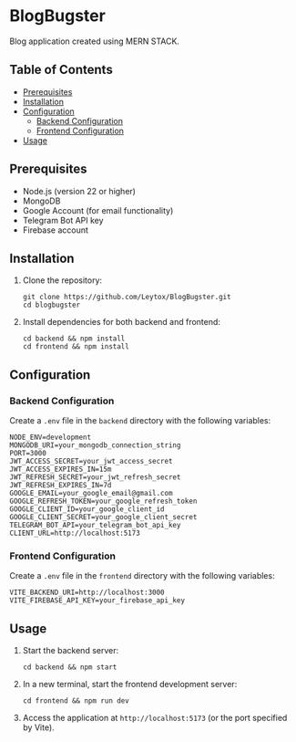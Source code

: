 # BlogBugster

Blog application created using MERN STACK. 

## Table of Contents
- [Prerequisites](#prerequisites)
- [Installation](#installation)
- [Configuration](#configuration)
  - [Backend Configuration](#backend-configuration)
  - [Frontend Configuration](#frontend-configuration)
- [Usage](#usage)

## Prerequisites

- Node.js (version 22 or higher)
- MongoDB
- Google Account (for email functionality)
- Telegram Bot API key
- Firebase account

## Installation

1. Clone the repository:
   ```
   git clone https://github.com/Leytox/BlogBugster.git
   cd blogbugster
   ```

2. Install dependencies for both backend and frontend:
   ```
   cd backend && npm install
   cd frontend && npm install
   ```

## Configuration

### Backend Configuration

Create a `.env` file in the `backend` directory with the following variables:

```
NODE_ENV=development
MONGODB_URI=your_mongodb_connection_string
PORT=3000
JWT_ACCESS_SECRET=your_jwt_access_secret
JWT_ACCESS_EXPIRES_IN=15m
JWT_REFRESH_SECRET=your_jwt_refresh_secret
JWT_REFRESH_EXPIRES_IN=7d
GOOGLE_EMAIL=your_google_email@gmail.com
GOOGLE_REFRESH_TOKEN=your_google_refresh_token
GOOGLE_CLIENT_ID=your_google_client_id
GOOGLE_CLIENT_SECRET=your_google_client_secret
TELEGRAM_BOT_API=your_telegram_bot_api_key
CLIENT_URL=http://localhost:5173
```

### Frontend Configuration

Create a `.env` file in the `frontend` directory with the following variables:

```
VITE_BACKEND_URI=http://localhost:3000
VITE_FIREBASE_API_KEY=your_firebase_api_key
```

## Usage

1. Start the backend server:
   ```
   cd backend && npm start
   ```

2. In a new terminal, start the frontend development server:
   ```
   cd frontend && npm run dev
   ```

3. Access the application at `http://localhost:5173` (or the port specified by Vite).
